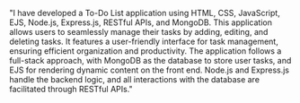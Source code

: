 "I have developed a To-Do List application using HTML, CSS, JavaScript, EJS, Node.js, Express.js, RESTful APIs, and MongoDB.
This application allows users to seamlessly manage their tasks by adding, editing, and deleting tasks. It features a user-friendly interface for task management, ensuring efficient organization and productivity. 
The application follows a full-stack approach, with MongoDB as the database to store user tasks, and EJS for rendering dynamic content on the front end. Node.js and Express.js handle the backend logic, and all interactions with the database are facilitated through RESTful APIs."

